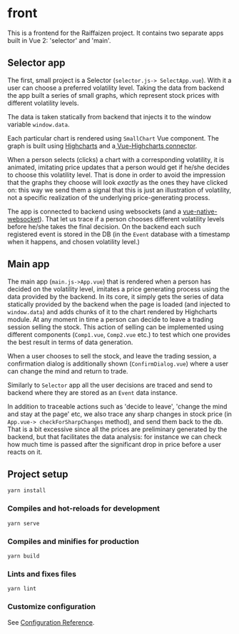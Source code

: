 # front

This is a frontend for the Raiffaizen project. It contains two separate apps built in Vue 2: 'selector' and 'main'.

## Selector app

The first, small project is a Selector (`selector.js-> SelectApp.vue`). With it a user can choose a preferred volatility level.
Taking the data from backend the app built a series of small graphs, which represent stock prices with different volatility levels.

The data is taken statically from backend that injects it to the window variable `window.data`.

Each particular chart is rendered using `SmallChart` Vue component. The graph is built using [Highcharts](https://www.highcharts.com/) and a[ Vue-Highcharts connector](https://github.com/highcharts/highcharts-vue).

When a person selects (clicks) a chart with a corresponding volatility, it is animated, imitating price updates that a person would get if he/she decides to choose this volatility level. That is done in order to avoid the impression that the graphs they choose will look _exactly_ as the ones they have clicked on: this way we send them a signal that this is just an illustration of volatility, not a specific realization of the underlying price-generating process.

The app is connected to backend using websockets (and a [vue-native-websocket](https://www.npmjs.com/package/vue-native-websocket)). That let us trace if a person chooses different volatility levels before he/she takes the final decision. On the backend each such registered event is stored in the DB (in the `Event` database with a timestamp when it happens, and chosen volatility level.)

## Main app

The main app (`main.js->App.vue`) that is rendered when a person has decided on the volatility level, imitates a price generating process using the data provided by the backend. In its core, it simply gets the series of data statically provided by the backend when the page is loaded (and injected to `window.data`) and adds chunks of it to the chart rendered by Highcharts module. At any moment in time a person can decide to leave a trading session selling the stock. This action of selling can be implemented using different components (`Comp1.vue`, `Comp2.vue` etc.) to test which one provides the best result in terms of data generation.

When a user chooses to sell the stock, and leave the trading session, a confirmation dialog is additionally shown (`ConfirmDialog.vue`) where a user can change the mind and return to trade.

Similarly to `Selector` app all the user decisions are traced and send to backend where they are stored as an `Event` data instance.

In addition to traceable actions such as 'decide to leave', 'change the mind and stay at the page' etc, we also trace any sharp changes in stock price (in `App.vue-> checkForSharpChanges` method), and send them back to the db. That is a bit excessive since all the prices are preliminary generated by the backend, but that facilitates the data analysis: for instance we can check how much time is passed after the significant drop in price before a user reacts on it.

## Project setup

```
yarn install
```

### Compiles and hot-reloads for development

```
yarn serve
```

### Compiles and minifies for production

```
yarn build
```

### Lints and fixes files

```
yarn lint
```

### Customize configuration

See [Configuration Reference](https://cli.vuejs.org/config/).
